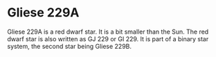 # Gliese 229A

Gliese 229A is a red dwarf star. It is a bit smaller than the Sun. The red dwarf
star is also written as GJ 229 or GI 229. It is part of a binary star system,
the second star being Gliese 229B.
